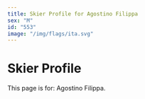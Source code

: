 ```yaml
---
title: Skier Profile for Agostino Filippa
sex: "M"
id: "553"
image: "/img/flags/ita.svg" 
---
```


# Skier Profile

This page is for: Agostino Filippa.
    